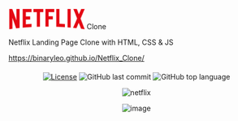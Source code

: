 <img src="https://github.com/BinaryLeo/Netflix_Clone/blob/main/resources/logo.png" alt="drawing" width="150"/> Clone

Netflix Landing Page Clone with HTML, CSS &amp; JS

https://binaryleo.github.io/Netflix_Clone/
<div align="center" style="margin: 20px; text-align: center">

  [![License](http://img.shields.io/:license-mit-blue.svg?style=flat-square)](https://github.com/BinaryLeo/Netflix_Clone/blob/main/LICENSE)
  ![GitHub last commit](https://img.shields.io/github/last-commit/BinaryLeo/Netflix_Clone?style=flat-square)
  ![GitHub top language](https://img.shields.io/github/languages/top/BinaryLeo/Netflix_Clone?style=flat-square)


![netflix](https://user-images.githubusercontent.com/72607039/152665855-0f2abab6-76ae-4c94-b148-a7b4fc5b1358.gif)


![image](https://user-images.githubusercontent.com/72607039/152665991-4475ddb3-e314-4742-acf1-1329381f1597.png)

